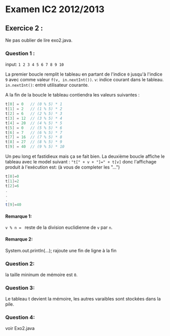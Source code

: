 # Examen IC2 2012/2013


## Exercice 2 :
Ne pas oublier de lire exo2.java.

### Question 1 :
input: `1 2 3 4 5 6 7 8 9 10`

La premier boucle remplit le tableau en partant de l'indice `0` jusqu'à l'indice `9` avec comme valeur `f(v, in.nextInt())`.
`v`: indice courant dans le tableau.
`in.nextInt()`: entré utilisateur courante.

A la fin de la boucle le tableau contiendra les valeurs suivantes :
```java
t[0] = 0   // (0 % 5) * 1
t[1] = 2   // (1 % 5) * 2
t[2] = 6   // (2 % 5) * 3
t[3] = 12  // (3 % 5) * 4
t[4] = 20  // (4 % 5) * 5
t[5] = 0   // (5 % 5) * 6
t[6] = 7   // (6 % 5) * 7
t[7] = 16  // (7 % 5) * 8
t[8] = 27  // (8 % 5) * 9
t[9] = 40  // (9 % 5) * 10
```

Un peu long et fastidieux mais ça se fait bien. La deuxième boucle affiche le tableau avec le model suivant :
`"t[" + v + "]=" + t[v]`
donc l'affichage produit à l'exécution est: (à vous de completer les "...")
```java
t[0]=0
t[1]=2
t[2]=6
.
.
.
t[9]=40
```

#### Remarque 1:
`v % n = ` reste de la division euclidienne de `v` par `n`.

#### Remarque 2:
System.out.println(...); rajoute une fin de ligne à la fin

### Question 2:
la taille mininum de mémoire est `0`.

### Question 3:
Le tableau t devient la mémoire, les autres varaibles sont stockées dans la pile.

### Question 4:
voir Exo2.java

